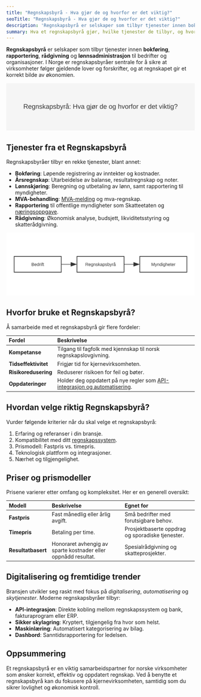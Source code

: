 ```yaml
---
title: "Regnskapsbyrå - Hva gjør de og hvorfor er det viktig?"
seoTitle: "Regnskapsbyrå - Hva gjør de og hvorfor er det viktig?"
description: 'Regnskapsbyrå er selskaper som tilbyr tjenester innen bokføring, rapportering, rådgivning og lønnsadministrasjon til bedrifter og organi...'
summary: Hva et regnskapsbyrå gjør, hvilke tjenester de tilbyr, og hvorfor norske virksomheter bruker dem for korrekt regnskap og effektiv drift.
---
```


**Regnskapsbyrå** er selskaper som tilbyr tjenester innen **bokføring**, **rapportering**, **rådgivning** og **lønnsadministrasjon** til bedrifter og organisasjoner. I Norge er regnskapsbyråer sentrale for å sikre at virksomheter følger gjeldende lover og forskrifter, og at regnskapet gir et korrekt bilde av økonomien.

![Regnskapsbyrå: Hva gjør de og hvorfor er det viktig?](regnskapsbyra.svg)

## Tjenester fra et Regnskapsbyrå

Regnskapsbyråer tilbyr en rekke tjenester, blant annet:

* **Bokføring**: Løpende registrering av inntekter og kostnader.
* **Årsregnskap**: Utarbeidelse av balanse, resultatregnskap og noter.
* **Lønnskjøring**: Beregning og utbetaling av lønn, samt rapportering til myndigheter.
* **MVA-behandling**: [MVA-melding](/blogs/regnskap/hva-er-mva-melding "Hva er MVA-melding? En Komplett Guide til Merverdiavgiftsrapportering") og mva-regnskap.
* **Rapportering** til offentlige myndigheter som Skatteetaten og [næringsoppgave](/blogs/regnskap/hva-er-naeringsoppgave-1 "Hva er næringsoppgave? Guide til Næringsoppgave 1").
* **Rådgivning**: Økonomisk analyse, budsjett, likviditetsstyring og skatterådgivning.

![Tjenesteprosess for Regnskapsbyrå](regnskapsbyra-flow.svg)

## Hvorfor bruke et Regnskapsbyrå?

Å samarbeide med et regnskapsbyrå gir flere fordeler:

| Fordel | Beskrivelse |
| :--- | :--- |
| **Kompetanse** | Tilgang til fagfolk med kjennskap til norsk regnskapslovgivning. |
| **Tidseffektivitet** | Frigjør tid for kjernevirksomheten. |
| **Risikoredusering** | Reduserer risikoen for feil og bøter. |
| **Oppdateringer** | Holder deg oppdatert på nye regler som [API-integrasjon og automatisering](/blogs/regnskap/api-integrasjon-automatisering-regnskap "API-integrasjon & Automatisering i Regnskap"). |

## Hvordan velge riktig Regnskapsbyrå?

Vurder følgende kriterier når du skal velge et regnskapsbyrå:

1.  Erfaring og referanser i din bransje.
2.  Kompatibilitet med ditt [regnskapssystem](/blogs/regnskap/hva-er-regnskap "Hva er et regnskapssystem?").
3.  Prismodell: Fastpris vs. timepris.
4.  Teknologisk plattform og integrasjoner.
5.  Nærhet og tilgjengelighet.

## Priser og prismodeller

Prisene varierer etter omfang og kompleksitet. Her er en generell oversikt:

| Modell | Beskrivelse | Egnet for |
| :--- | :--- | :--- |
| **Fastpris** | Fast månedlig eller årlig avgift. | Små bedrifter med forutsigbare behov. |
| **Timepris** | Betaling per time. | Prosjektbaserte oppdrag og sporadiske tjenester. |
| **Resultatbasert** | Honoraret avhengig av sparte kostnader eller oppnådd resultat. | Spesialrådgivning og skatteprosjekter. |

## Digitalisering og fremtidige trender

Bransjen utvikler seg raskt med fokus på *digitalisering*, *automatisering* og *skytjenester*. Moderne regnskapsbyråer tilbyr:

* **API-integrasjon**: Direkte kobling mellom regnskapssystem og bank, fakturaprogram eller ERP.
* **Sikker skylagring**: Kryptert, tilgjengelig fra hvor som helst.
* **Maskinlæring**: Automatisert kategorisering av bilag.
* **Dashbord**: Sanntidsrapportering for ledelsen.

## Oppsummering

Et regnskapsbyrå er en viktig samarbeidspartner for norske virksomheter som ønsker korrekt, effektiv og oppdatert regnskap. Ved å benytte et regnskapsbyrå kan du fokusere på kjernevirksomheten, samtidig som du sikrer lovlighet og økonomisk kontroll.










